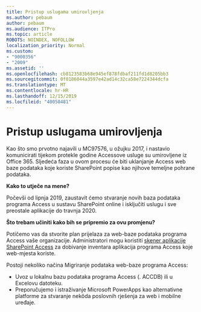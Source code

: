 ```yaml
---
title: Pristup uslugama umirovljenja
ms.author: pebaum
author: pebaum
ms.audience: ITPro
ms.topic: article
ROBOTS: NOINDEX, NOFOLLOW
localization_priority: Normal
ms.custom:
- "9000356"
- "2009"
ms.assetid: ''
ms.openlocfilehash: cb8123583b68e945ef878fdbaf211fd1d8205bb3
ms.sourcegitcommit: 0f0186044a3597e42ad14c32ca58e7224344dcfa
ms.translationtype: MT
ms.contentlocale: hr-HR
ms.lasthandoff: 12/15/2019
ms.locfileid: "40050481"
---
```

# <a name="access-services-retirement"></a>Pristup uslugama umirovljenja

Kao što smo prvotno najavili u MC97576, u ožujku 2017, i nastavio komunicirati tijekom protekle godine Accessove usluge su umirovljene iz Office 365. Sljedeća faza u ovom procesu će biti uklanjanje Access web baze podataka koje koriste SharePoint popise kao njihove temeljne pohrane podataka.

**Kako to utječe na mene?**

Počevši od lipnja 2019, zaustavit ćemo stvaranje novih baza podataka programa Access u sustavu SharePoint online i isključiti uslugu i sve preostale aplikacije do travnja 2020.

**Što trebam učiniti kako bih se pripremio za ovu promjenu?**

Potičemo vas da stvorite plan prijelaza za web-baze podataka programa Access vaše organizacije. Administratori mogu koristiti [skener aplikacije SharePoint Access](https://github.com/SharePoint/PnP-Tools/tree/master/Solutions/SharePoint.AccessApp.Scanner) za dobivanje inventara aplikacija programa Access koje web-mjesta koriste.

Postoji nekoliko načina Migriranje podataka web-baze programa Access:

- Uvoz u lokalnu bazu podataka programa Access (. ACCDB) ili u Excelovu datoteku.
- Preporučujemo i istraživanje Microsoft PowerApps kao alternativne platforme za stvaranje nekôda poslovnih rješenja za web i mobilne uređaje.